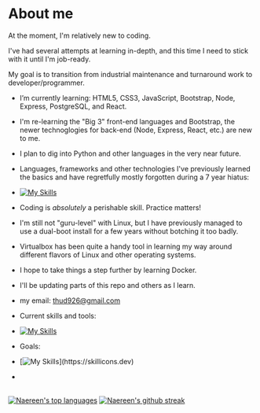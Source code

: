 # About me

At the moment, I'm relatively new to coding.  

I've had several attempts at learning in-depth, and this time I need to stick with it until I'm job-ready.

My goal is to transition from industrial maintenance and turnaround work to developer/programmer.

-  I’m currently learning: HTML5, CSS3, JavaScript, Bootstrap, Node, Express, PostgreSQL, and React.
-  I'm re-learning the "Big 3" front-end languages and Bootstrap, the newer technoglogies for back-end (Node, Express, React, etc.) are new to me.
-  I plan to dig into Python and other languages in the very near future.
-  Languages, frameworks and other technologies I've previously learned the basics and have regretfully mostly forgotten during a 7 year hiatus:
-  [![My Skills](https://skillicons.dev/icons?i=html,css,bootstrap,jquery,php,mysql,wordpress,py,java,ruby,cpp,linux,bash)](https://skillicons.dev)
-  Coding is <em>absolutely</em> a perishable skill.  Practice matters!
-  I'm still not "guru-level" with Linux, but I have previously managed to use a dual-boot install for a few years without botching it too badly.

-  Virtualbox has been quite a handy tool in learning my way around different flavors of Linux and other operating systems.

-  I hope to take things a step further by learning Docker.

-  I'll be updating parts of this repo and others as I learn.
-  my email: thud926@gmail.com
-  Current skills and tools:
-  [![My Skills](https://skillicons.dev/icons?i=html,css,linux,mint,ubuntu,vscode,windows)](https://skillicons.dev)

-  Goals:
-  [![My Skills](https://skillicons.dev/icons?i=html,css,js,bootstrap,jquery,php,mysql,nodejs,npm,express,postman,git,github,postgres,react,wordpress,py,java,ruby,cpp,linux,bash,docker,)](https://skillicons.dev)
-  
<br>[![Naereen's top languages](https://github-readme-stats.vercel.app/api/top-langs/?username=thud926&theme=blue-green)](https://github.com/anuraghazra/github-readme-stats)
[![Naereen's github streak](https://github-readme-streak-stats.herokuapp.com/?user=thud926&theme=blue-green)](https://github.com/DenverCoder1/github-readme-streak-stats)
